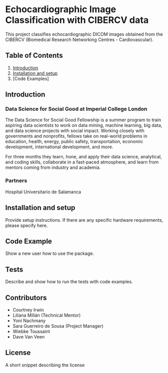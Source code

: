 # Echocardiographic Image Classification with CIBERCV data

This project classifies echocardiographic DICOM images obtained from the CIBERCV (Biomedical Research Networking Centres - Cardiovascular).


## Table of Contents

1. [Introduction](https://github.com/dssg/repo_name#introduction)
2. [Installation and setup](https://github.com/dssg/repo_name#setup)
3. [Code Examples]

## Introduction

### Data Science for Social Good at Imperial College London

The Data Science for Social Good Fellowship is a summer program to train aspiring data scientists to work on data mining, machine learning, big data, and data science projects with social impact. Working closely with governments and nonprofits, fellows take on real-world problems in education, health, energy, public safety, transportation, economic development, international development, and more.

For three months they learn, hone, and apply their data science, analytical, and coding skills, collaborate in a fast-paced atmosphere, and learn from mentors coming from industry and academia.

### Partners

Hospital Universitario de Salamanca


## Installation and setup

Provide setup instructions.
If there are any specific hardware requirements, please specify here.

## Code Example

Show a new user how to use the package.

## Tests

Describe and show how to run the tests with code examples.

## Contributors

* Courtney Irwin
* Liliana Millán (Technical Mentor)
* Yoni Nachmany
* Sara Guerreiro de Sousa (Project Manager)
* Wiebke Toussaint
* Dave Van Veen

## License

A short snippet describing the license
